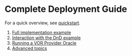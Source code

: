 # Complete Deployment Guide

For a quick overview, see [quickstart](./quickstart.md).

1. [Full implementation example](./implementation.md)
2. [Interaction with the DnD example](./interaction.md)
3. [Running a VOR Provider Oracle](./oracle.md)
4. [Advanced topics](./advanced.md)
